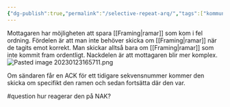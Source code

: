 ```yaml
---
{"dg-publish":true,"permalink":"/selective-repeat-arq/","tags":["kommunikationssystem"]}
---
```



Mottagaren har möjligheten att spara [[Framing\|ramar]] som kom i fel ordning. Fördelen är att man inte behöver skicka om [[Framing\|ramar]] när de tagits emot korrekt. Man skickar alltså bara om [[Framing\|ramar]] som inte kommit fram ordentligt. Nackdelen är att mottagaren blir mer komplex.
![Pasted image 20230123165711.png](/img/user/images/Pasted%20image%2020230123165711.png)

Om sändaren får en ACK för ett tidigare sekvensnummer kommer den skicka om specifikt den ramen och sedan fortsätta där den var.

#question hur reagerar den på NAK?
